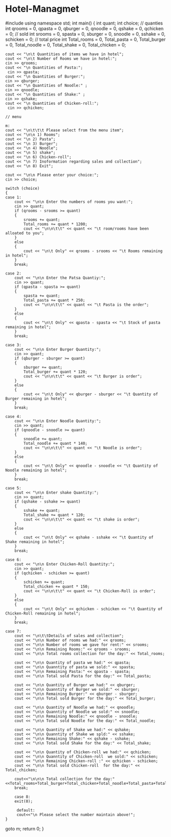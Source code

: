 # Hotel-Managmet
#include <iostream>
using namespace std;
int main()
{
    int quant;
    int choice;
    // quanties
    int qrooms = 0, qpasta = 0, qburger = 0, qnoodle = 0, qshake = 0, qchicken = 0;
    // sold
    int srooms = 0, spasta = 0, sburger = 0, snoodle = 0, sshake = 0, schicken = 0;
    // total price
    int Total_rooms = 0, Total_pasta = 0, Total_burger = 0, Total_noodle = 0, Total_shake = 0, Total_chicken = 0;

    cout << "\n\t Quantities of items we have in hotel";
    cout << "\n\t Number of Rooms we have in hotel:";
    cin >> qrooms;
    cout << "\n Quantities of Pasta:";
     cin >> qpasta;
    cout << "\n Quantities of Burger:"; 
    cin >> qburger;
    cout << "\n Quantities of Noodle:" ;
    cin >> qnoodle;
    cout << "\n Quantities of Shake:" ;
    cin >> qshake;
    cout << "\n Quantities of Chicken-roll:";
     cin >> qchicken;

    // menu

    m:
    cout << "\n\t\t\t Please select from the menu item";
    cout << "\n\n 1) Rooms";
    cout << "\n 2) Pasta";
    cout << "\n 3) Burger";
    cout << "\n 4) Noodle";
    cout << "\n 5) shake";
    cout << "\n 6) Chicken-roll";
    cout << "\n 7) Inoformation regarding sales and collection";
    cout << "\n 8) Exit";

    cout << "\n\n Please enter your choice:";
    cin >> choice;

    switch (choice)
    {
    case 1:
        cout << "\n\n Enter the numbers of rooms you want:";
        cin >> quant;
        if (qrooms - srooms >= quant)
        {
            srooms += quant;
            Total_rooms += quant * 1200;
            cout << "\n\n\t\t" << quant << "\t room/rooms have been alloated to you";
        }
        else
        {
            cout << "\n\t Only" << qrooms - srooms << "\t Rooms remaining in hotel";
        }
        break;

    case 2:
        cout << "\n\n Enter the Patsa Quantiy:";
        cin >> quant;
        if (qpasta - spasta >= quant)
        {
            spasta += quant;
            Total_pasta += quant * 250;
            cout << "\n\n\t\t" << quant << "\t Pasta is the order";
        }
        else
        {
            cout << "\n\t Only" << qpasta - spasta << "\t Stock of pasta remaining in hotel";
        }
        break;

    case 3:
        cout << "\n\n Enter Burger Quantity:";
        cin >> quant;
        if (qburger - sburger >= quant)
        {
            sburger += quant;
            Total_burger += quant * 120;
            cout << "\n\n\t\t" << quant << "\t Burger is order";
        }
        else
        {
            cout << "\n\t Only" << qburger - sburger << "\t Quantity of Burger remaining in hotel";
        }
        break;

    case 4:
        cout << "\n\n Enter Noodle Quantity:";
        cin >> quant;
        if (qnoodle - snoodle >= quant)
        {
            snoodle += quant;
            Total_noodle += quant * 140;
            cout << "\n\n\t\t" << quant << "\t Noodle is order";
        }
        else
        {
            cout << "\n\t Only" << qnoodle - snoodle << "\t Quantity of Noodle remaining in hotel";
        }
        break;

    case 5:
        cout << "\n\n Enter shake Quantity:";
        cin >> quant;
        if (qshake - sshake >= quant)
        {
            sshake += quant;
            Total_shake += quant * 120;
            cout << "\n\n\t\t" << quant << "\t shake is order";
        }
        else
        {
            cout << "\n\t Only" << qshake - sshake << "\t Quantity of Shake remaining in hotel";
        }
        break;

    case 6:
        cout << "\n\n Enter Chicken-Roll Quantity:";
        cin >> quant;
        if (qchicken - schicken >= quant)
        {
            schicken += quant;
            Total_chicken += quant * 150;
            cout << "\n\n\t\t" << quant << "\t Chicken-Roll is order";
        }
        else
        {
            cout << "\n\t Only" << qchicken - schicken << "\t Quantity of Chicken-Roll remaining in hotel";
        }
        break;

    case 7:
        cout << "\n\t\tDetails of sales and collection";
        cout << "\n\n Number of rooms we had:" << qrooms;
        cout << "\n\n Number of rooms we gave for rent:" << srooms;
        cout << "\n\n Remaining Rooms:" << qrooms - srooms;
        cout << "\n\n Total rooms collection for the day:" << Total_rooms;

        cout << "\n\n Quantity of pasta we had:" << qpasta;
        cout << "\n\n Quanntity of pasta we sold:" << spasta;
        cout << "\n\n Remaining Pasta:" << qpasta - spasta;
        cout << "\n\n Total sold Pasta for the day:" << Total_pasta;

        cout << "\n\n Quantity of Burger we had:" << qburger;
        cout << "\n\n Quanntity of Burger we sold:" << sburger;
        cout << "\n\n Remaining Burger:" << qburger - sburger;
        cout << "\n\n Total sold Burger for the day:" << Total_burger;

        cout << "\n\n Quantity of Noodle we had:" << qnoodle;
        cout << "\n\n Quanntity of Noodle we sold:" << snoodle;
        cout << "\n\n Remaining Noodle:" << qnoodle - snoodle;
        cout << "\n\n Total sold Noodle for the day:" << Total_noodle;

        cout << "\n\n Quantity of Shake we had:" << qshake;
        cout << "\n\n Quanntity of Shake we spld:" << sshake;
        cout << "\n\n Remaining Shake:" << qshake - sshake;
        cout << "\n\n Total sold Shake for the day:" << Total_shake;

        cout << "\n\n Quantity of Chicken-roll we had:" << qchicken;
        cout << "\n\n Quanntity of Chicken-roll  we sold:" << schicken;
        cout << "\n\n Remaining Chicken-roll :" << qchicken - schicken;
        cout << "\n\n Total sold Chicken-roll  for the day:" << Total_chicken;

        cout<<"\n\n\n Total collection for the day:"<<Total_rooms+Total_burger+Total_chicken+Total_noodle+Total_pasta+Total_shake;
        break;

        case 8:
        exit(0);
         
         default:
         cout<<"\n Please select the number maintain above!";
    }
 goto m;
 return 0;
}
